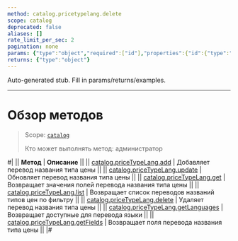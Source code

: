 ```yaml
---
method: catalog.pricetypelang.delete
scope: catalog
deprecated: false
aliases: []
rate_limit_per_sec: 2
pagination: none
params: {"type":"object","required":["id"],"properties":{"id":{"type":"integer"}}}
returns: {"type":"object"}
---
```


Auto-generated stub. Fill in params/returns/examples.

---

# Обзор методов

> Scope: [`catalog`](../../../scopes/permissions.md)
>
> Кто может выполнять метод: администратор

#|
|| **Метод** | **Описание** ||
|| [catalog.priceTypeLang.add](./catalog-price-type-lang-add.md) | Добавляет перевод названия типа цены ||
|| [catalog.priceTypeLang.update](./catalog-price-type-lang-update.md) | Обновляет перевод названия типа цены ||
|| [catalog.priceTypeLang.get](./catalog-price-type-lang-get.md) | Возвращает значения полей перевода названия типа цены ||
|| [catalog.priceTypeLang.list](./catalog-price-type-lang-list.md) | Возвращает список переводов названий типов цен по фильтру ||
|| [catalog.priceTypeLang.delete](./catalog-price-type-lang-delete.md) | Удаляет перевод названия типа цены ||
|| [catalog.priceTypeLang.getLanguages](./catalog-price-type-lang-get-languages.md) | Возвращает доступные для перевода языки ||
|| [catalog.priceTypeLang.getFields](./catalog-price-type-lang-get-fields.md) | Возвращает поля перевода названия типа цены ||
|#
